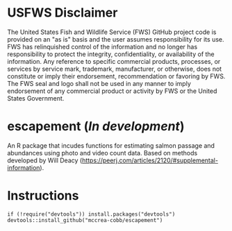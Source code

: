 # USFWS Disclaimer
The United States Fish and Wildlife Service (FWS) GitHub project code is provided on an "as is" basis and the user assumes responsibility for its use. FWS has relinquished control of the information and no longer has responsibility to protect the integrity, confidentiality, or availability of the information. Any reference to specific commercial products, processes, or services by service mark, trademark, manufacturer, or otherwise, does not constitute or imply their endorsement, recommendation or favoring by FWS. The FWS seal and logo shall not be used in any manner to imply endorsement of any commercial product or activity by FWS or the United States Government.

# escapement (*In development*)
An R package that incudes functions for estimating salmon passage and abundances using photo and video count data. Based on methods developed by Will Deacy (https://peerj.com/articles/2120/#supplemental-information). 

# Instructions
`if (!require("devtools")) install.packages("devtools")`  
`devtools::install_github("mccrea-cobb/escapement")`
